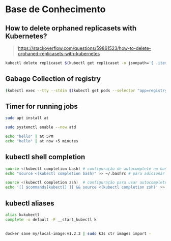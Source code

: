 # Base de Conhecimento

## How to delete orphaned replicasets with Kubernetes?

> <https://stackoverflow.com/questions/59861523/how-to-delete-orphaned-replicasets-with-kubernetes>

```sh
kubectl delete replicaset $(kubectl get replicaset -o jsonpath='{ .items[?(@.spec.replicas==0)].metadata.name }')
```

## Gabage Collection of registry

```sh
(kubectl exec --tty --stdin $(kubectl get pods --selector "app=registry" --output=name) -n default -- registry garbage-collect /etc/docker/registry/config.yml --delete-untagged=true; exit 0)
```

## Timer for running jobs

```sh
sudo apt install at
```

```sh
sudo systemctl enable --now atd
```

```sh
echo "hello" | at 5PM
echo "hello" | at now +5 minutes
```

## kubectl shell completion

```bash
source <(kubectl completion bash) # configuração de autocomplete no bash do shell atual, o pacote bash-completion precisa ter sido instalado primeiro.
echo "source <(kubectl completion bash)" >> ~/.bashrc # para adicionar o autocomplete permanentemente no seu shell bash.
```

```zsh
source <(kubectl completion zsh)  # configuração para usar autocomplete no terminal zsh no shell atual
echo '[[ $commands[kubectl] ]] && source <(kubectl completion zsh)' >> ~/.zshrc # adicionar auto completar permanentemente para o seu shell zsh
```

## kubectl aliases

```sh
alias k=kubectl
complete -o default -F __start_kubectl k
```

##

```bash
docker save my/local-image:v1.2.3 | sudo k3s ctr images import -
```
